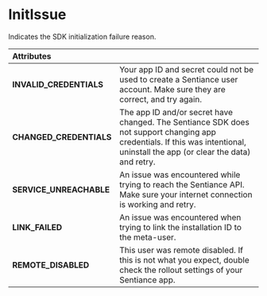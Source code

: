 # InitIssue

Indicates the SDK initialization failure reason.

| **Attributes** |  |
| :--- | :--- |
| **INVALID\_CREDENTIALS** | Your app ID and secret could not be used to create a Sentiance user account. Make sure they are correct, and try again. |
| **CHANGED\_CREDENTIALS** | The app ID and/or secret have changed. The Sentiance SDK does not support changing app credentials. If this was intentional, uninstall the app \(or clear the data\) and retry. |
| **SERVICE\_UNREACHABLE** | An issue was encountered while trying to reach the Sentiance API. Make sure your internet connection is working and retry. |
| **LINK\_FAILED** | An issue was encountered when trying to link the installation ID to the meta-user. |
| **REMOTE\_DISABLED** | This user was remote disabled. If this is not what you expect, double check the rollout settings of your Sentiance app. |

